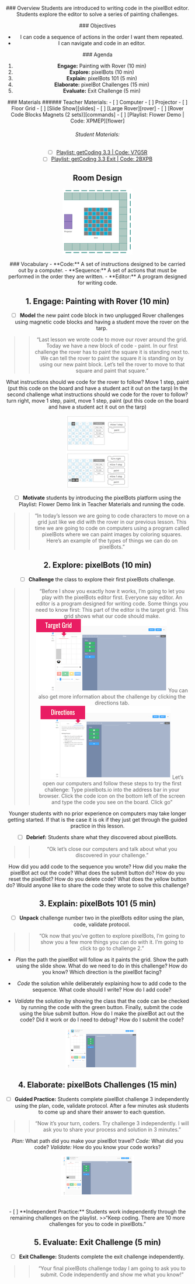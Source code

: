 <header class='header' title='PixelBots' subtitle='Lesson 3.03'/>

<notable>
<iconp src='/icons/activity.png'>### Overview</iconp>
Students are introduced to writing code in the pixelBot editor. Students explore the editor to solve a series of painting challenges.

<iconp src='/icons/objectives.png'>### Objectives</iconp>
- I can code a sequence of actions in the order I want them repeated.
- I can navigate and code in an editor.


<iconp src='/icons/agenda.png'>### Agenda</iconp>

1. **Engage:** Painting with Rover (10 min)
1. **Explore:** pixelBots (10 min)
1. **Explain:** pixelBots 101 (5 min)
1. **Elaborate:** pixelBot Challenges (15 min)
1. **Evaluate:** Exit Challenge (5 min)

<note>
<iconp src='/icons/materials.png'>### Materials</iconp>
###### Teacher Materials:
- [ ] Computer
- [ ] Projector
- [ ] Floor Grid
- [ ] [Slide Show][slides]
- [ ] [Large Rover][rover]
- [ ] [Rover Code Blocks Magnets (2 sets)][commands]
- [ ] [Playlist: Flower Demo | Code: XPMEP][flower]

###### Student Materials:
- [ ] [Playlist: getCoding 3.3 | Code: V7G5R][playlist-one]
- [ ] [Playlist: getCoding 3.3 Exit | Code: 2BXPB][playlist-two]

</note>

## Room Design
![room](/images/layout-grid.png)

<note>
<iconp src='/icons/vocab.png'>### Vocabulary</iconp>
- **Code:** A set of instructions designed to be carried out by a computer.
- **Sequence:** A set of actions that must be performed in the order they are written.
- **Editor:** A program designed for writing code.
</note>

<pagebreak/>

## 1. Engage: Painting with Rover (10 min)
- [ ] **Model** the new paint code block in two unplugged Rover challenges using magnetic code blocks and having a student move the rover on the tarp.
>>“Last lesson we wrote code to move our rover around the grid. Today we have a new block of code - paint. In our first challenge the rover has to paint the square it is standing next to. We can tell the rover to paint the square it is standing on by using our new paint block. Let’s tell the rover to move to that square and paint that square.”

<iconp type='question'>What instructions should we code for the rover to follow?</iconp>
<iconp type='answer'>Move 1 step, paint (put this code on the board and have a student act it out on the tarp)</iconp>
<iconp type='question'>In the second challenge what instructions should we code for the rover to follow? </iconp>
<iconp type='answer'>turn right, move 1 step, paint, move 1 step, paint (put this code on the board and have a student act it out on the tarp)</iconp>

<note>![engage](./images/engage.png)</note>

- [ ] **Motivate** students by introducing the pixelBots platform using the Playlist: Flower Demo link in Teacher Materials and running the code.
>>“In today’s lesson we are going to code characters to move on a grid just like we did with the rover in our previous lesson. This time we are going to code on computers using a program called pixelBots where we can paint images by coloring squares. Here’s an example of the types of things we can do on pixelBots.”

## 2. Explore: pixelBots (10 min)

- [ ] **Challenge** the class to explore their first pixelBots challenge.
 >>“Before I show you exactly how it works, I’m going to let you play with the pixelBots editor first. Everyone say editor. An editor is a program designed for writing code. Some things you need to know first:
This part of the editor is the target grid. This grid shows what our code should make.
![target](./images/target.png)
You can also get more information about the challenge by clicking the directions tab.
![directions](./images/directions.png)
Let’s open our computers and follow these steps to try the first challenge:
Type pixelbots.io into the address bar in your browser.
Click the code icon on the bottom left of the screen and type the code you see on the board.
Click go”

<note type="tip">
Younger students with no prior experience on computers may take longer getting started. If that is the case it is ok if they just get through the guided practice in this lesson.
</note>

- [ ] **Debrief:** Students share what they discovered about pixelBots.
>>“Ok let’s close our computers and talk about what you discovered in your challenge.”

<iconp type='question'>How did you add code to the sequence you wrote?</iconp>
<iconp type='question'>How did you make the pixelBot act out the code?</iconp>
<iconp type='question'>What does the submit button do?</iconp>
<iconp type='question'>How do you reset the pixelBot?</iconp>
<iconp type='question'>How do you delete code?</iconp>
<iconp type='question'>What does the yellow button do?</iconp>
<iconp type='question'>Would anyone like to share the code they wrote to solve this challenge?</iconp>

## 3. Explain: pixelBots 101 (5 min)
- [ ] **Unpack** challenge number two in the pixelBots editor using the plan, code, validate protocol.
>>“Ok now that you’ve gotten to explore pixelBots, I’m going to show you a few more things you can do with it. I’m going to click to go to challenge 2.”

- *Plan* the path the pixelBot will follow as it paints the grid. Show the path using the slide show.
  <iconp type='question'>What do we need to do in this challenge?</iconp>
  <iconp type='question'>How do you know?</iconp>
  <iconp type='question'>Which direction is the pixelBot facing?</iconp>
- *Code* the solution while deliberately explaining how to add code to the sequence.
  <iconp type='question'>What code should I write? How do I add code?</iconp>
- *Validate* the solution by showing the class that the code can be checked by running the code with the green button. Finally, submit the code using the blue submit button.
  <iconp type='question'>How do I make the pixelBot act out the code? Did it work or do I need to debug?</iconp>
  <iconp type='question'>How do I submit the code?</iconp>

  <note>![explain](./images/explain.png)</note>

## 4. Elaborate: pixelBots Challenges (15 min)
- [ ] **Guided Practice:** Students complete pixelBot challenge 3 independently using the plan, code, validate protocol. After a few minutes ask students to come up and share their answer to each question.
>>“Now it’s your turn, coders. Try challenge 3 independently. I will ask you to share your process and solution in 3 minutes.”

<iconp type='question'>*Plan:* What path did you make your pixelBot travel?</iconp>
<iconp type='question'>*Code:* What did you code?</iconp>
<iconp type='question'>*Validate:* How do you know your code works?</iconp>

<note>![elaborate](./images/elaborate.png)</note>

<br/>
- [ ] **Independent Practice:** Students work independently through the remaining challenges on the playlist.
>>“Keep coding. There are 10 more challenges for you to code in pixelBots.”

## 5. Evaluate: Exit Challenge (5 min)
- [ ] **Exit Challenge:** Students complete the exit challenge independently.
>>“Your final pixelBots challenge today I am going to ask you to submit. Code independently and show me what you know!”

</notable>

[rover]: https://drive.google.com/open?id=0B48_2vIyABioRExsb0JxVlktTkk
[slides]: https://docs.google.com/presentation/d/1Nm1y7M6kpWZH8N49aUBgDF_4A7Vmc4Y2XefO9IbonPs/edit?usp=sharing
[commands]: https://drive.google.com/open?id=0B48_2vIyABioU0FyTTNsR29WNUE
[flower]: http://pixelbots.io/XPMEP
[playlist-one]: http://pixelbots.io/V7G5R
[playlist-two]: http://pixelbots.io/2BXPB

